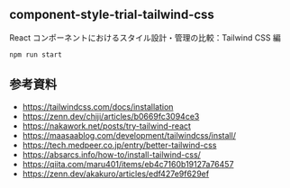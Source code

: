 ## component-style-trial-tailwind-css

React コンポーネントにおけるスタイル設計・管理の比較：Tailwind CSS 編

```
npm run start
```

## 参考資料

- https://tailwindcss.com/docs/installation
- https://zenn.dev/chiji/articles/b0669fc3094ce3
- https://nakawork.net/posts/try-tailwind-react
- https://maasaablog.com/development/tailwindcss/install/
- https://tech.medpeer.co.jp/entry/better-tailwind-css
- https://absarcs.info/how-to/install-tailwind-css/
- https://qiita.com/maru401/items/eb4c7160b19127a76457
- https://zenn.dev/akakuro/articles/edf427e9f629ef
